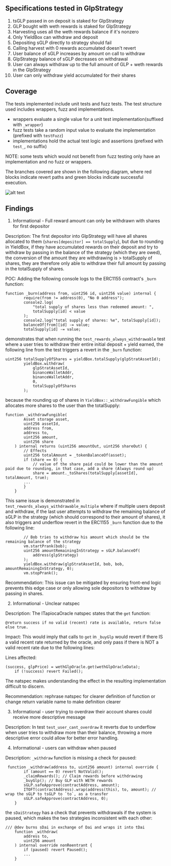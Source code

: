 ## Specifications tested in GlpStrategy

1. tsGLP passed in on deposit is staked for GlpStrategy 
2. GLP bought with weth rewards is staked for GlpStrategy 
3. Harvesting uses all the weth rewards balance if it's nonzero 
4. Only YieldBox can withdraw and deposit 
5. Depositing sGLP directly to strategy should fail 
6. Calling harvest with 0 rewards accumulated doesn't revert 
7. User balance of sGLP increases by amount on call to withdraw 
8. GlpStrategy balance of sGLP decreases on withdrawal 
9. User can always withdraw up to the full amount of GLP + weth rewards in the GlpStrategy 
10. User can only withdraw yield accumulated for their shares 

## Coverage

The tests implemented include unit tests and fuzz tests. The test structure used includes wrappers, fuzz and implementations. 
- wrappers evaluate a single value for a unit test implementation(suffixed with `_wrapper`)
- fuzz tests take a random input value to evaluate the implementation (prefixed with `testFuzz`)
- implementations hold the actual test logic and assertions (prefixed with `test_`, no suffix)

NOTE: some tests which would not benefit from fuzz testing only have an implementation and no fuzz or wrappers. 

The branches covered are shown in the following diagram, where red blocks indicate revert paths and green blocks indicate successful execution. 

![alt text](image.png)

## Findings 

1. Informational - Full reward amount can only be withdrawn with shares for first depositor

Description: The first depositor into GlpStrategy will have all shares allocated to them (`shares[depositor] == totalSupply`), but due to rounding in YieldBox, if they have accumulated rewards on their deposit and try to withdraw by passing in the balance of the strategy (which they are owed), the conversion of the amount they are withdrawing is > totalSupply of shares, they are therefore only able to withdraw their full amount by passing in the totalSupply of shares. 

POC:
Adding the following console logs to the ERC1155 contract's `_burn` function: 

```solidity
function _burn(address from, uint256 id, uint256 value) internal {
        require(from != address(0), "No 0 address");
        console2.log(
            "total supply of shares less than redeemed amount: ",
            totalSupply[id] < value
        );
        console2.log("total supply of shares: %e", totalSupply[id]);
        balanceOf[from][id] -= value;
        totalSupply[id] -= value;
```

demonstrates that when running the `test_rewards_always_withdrawable` test where a user tries to withdraw their entire initial deposit + yield earned, the following line from the test triggers a revert in the `_burn` function:

```solidity
uint256 totalSupplyOfShares = yieldBox.totalSupply(glpStratAssetId);
        yieldBox.withdraw(
            glpStratAssetId,
            binanceWalletAddr,
            binanceWalletAddr,
            0,
            totalSupplyOfShares
        );
```
because the rounding up of shares in `YieldBox::_withdrawFungible` which allocates more shares to the user than the totalSupply:

```solidity
function _withdrawFungible(
        Asset storage asset,
        uint256 assetId,
        address from,
        address to,
        uint256 amount,
        uint256 share
    ) internal returns (uint256 amountOut, uint256 shareOut) {
        // Effects
        uint256 totalAmount = _tokenBalanceOf(asset);
        if (share == 0) {
            // value of the share paid could be lower than the amount paid due to rounding, in that case, add a share (Always round up)
            share = amount._toShares(totalSupply[assetId], totalAmount, true);
		...
		}
	}
```

This same issue is demonstrated in `test_rewards_always_withdrawable_multiple` where if multiple users deposit and withdraw, if the last user attempts to withdraw the remaining balance of sGLP in the strategy (which should correspond to their amount of shares), it also triggers and underflow revert in the ERC1155 `_burn` function due to the following line: 

```solidity
 		// Bob tries to withdraw his amount which should be the remaining balance of the strategy
        vm.startPrank(bob);
        uint256 amountRemainingInStrategy = sGLP.balanceOf(
            address(glpStrategy)
        );
        yieldBox.withdraw(glpStratAssetId, bob, bob, amountRemainingInStrategy, 0);
        vm.stopPrank();
```


Recommendation: This issue can be mitigated by ensuring front-end logic prevents this edge case or only allowing sole depositors to withdraw by passing in shares. 

2. Informational - Unclear natspec

Description: The ITapiocaOracle natspec states that the `get` function:

```solidity
@return success if no valid (recent) rate is available, return false else true.
```

Impact: This would imply that calls to `get` in `_buyGlp` would revert if there IS a valid recent rate returned by the oracle, and only pass if there is NOT a valid recent rate due to the following lines: 

Lines affected: 
```solidity
(success, glpPrice) = wethGlpOracle.get(wethGlpOracleData);
    if (!success) revert Failed();
```

The natspec makes understanding the effect in the resulting implementation difficult to discern.

Recommendation: rephrase natspec for clearer definition of function or change return variable name to make definition clearer

3. Informational - user trying to overdraw their account shares could receive more descriptive message

Description: In test `test_user_cant_overdraw` it reverts due to underflow when user tries to withdraw more than their balance, throwing a more descriptive error could allow for better error handling.

4. Informational - users can withdraw when paused

Description: `_withdraw` function is missing a check for paused:

```solidity
 function _withdraw(address to, uint256 amount) internal override {
        if (amount == 0) revert NotValid();
        _claimRewards(); // Claim rewards before withdrawing
        _buyGlp(); // Buy GLP with WETH rewards
        sGLP.safeApprove(contractAddress, amount);
        ITOFT(contractAddress).wrap(address(this), to, amount); // wrap the sGLP to tsGLP to `to`, as a transfer
        sGLP.safeApprove(contractAddress, 0);
    }
```

the `sDaiStrategy` has a check that prevents withdrawals if the system is paused, which makes the two strategies inconsistent with each other: 

```solidity
/// @dev burns sDai in exchange of Dai and wraps it into tDai
    function _withdraw(
        address to,
        uint256 amount
    ) internal override nonReentrant {
        if (paused) revert Paused();
		...
	}
```